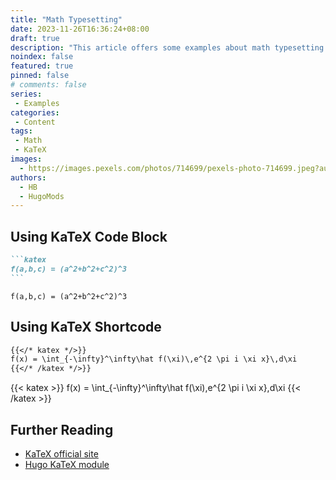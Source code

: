 ```yaml
---
title: "Math Typesetting"
date: 2023-11-26T16:36:24+08:00
draft: true
description: "This article offers some examples about math typesetting via KaTeX."
noindex: false
featured: true
pinned: false
# comments: false
series:
 - Examples
categories:
 - Content
tags:
 - Math
 - KaTeX
images:
  - https://images.pexels.com/photos/714699/pexels-photo-714699.jpeg?auto=compress&cs=tinysrgb&w=1260&h=750&dpr=1
authors:
  - HB
  - HugoMods
---
```


## Using KaTeX Code Block

````markdown
```katex
f(a,b,c) = (a^2+b^2+c^2)^3
```
````

```katex
f(a,b,c) = (a^2+b^2+c^2)^3
```

## Using KaTeX Shortcode

```markdown
{{</* katex */>}}
f(x) = \int_{-\infty}^\infty\hat f(\xi)\,e^{2 \pi i \xi x}\,d\xi
{{</* /katex */>}}
```

{{< katex >}}
f(x) = \int_{-\infty}^\infty\hat f(\xi)\,e^{2 \pi i \xi x}\,d\xi
{{< /katex >}}

## Further Reading

- [KaTeX official site](https://katex.org/)
- [Hugo KaTeX module](https://hugomods.com/docs/content/katex/)
